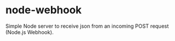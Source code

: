 node-webhook
============

Simple Node server to receive json from an incoming POST request (Node.js Webhook). 
